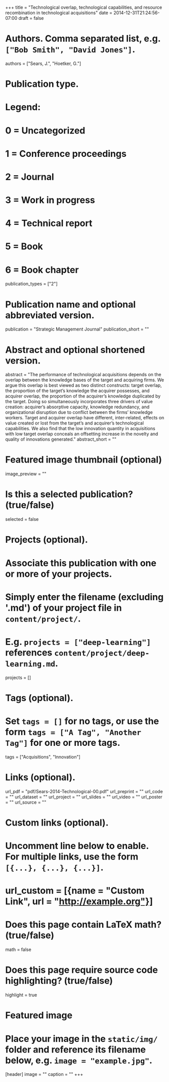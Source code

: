 +++
title = "Technological overlap, technological capabilities, and resource recombination in technological acquisitions"
date = 2014-12-31T21:24:56-07:00
draft = false

# Authors. Comma separated list, e.g. `["Bob Smith", "David Jones"]`.
authors = ["Sears, J.", "Hoetker, G."]

# Publication type.
# Legend:
# 0 = Uncategorized
# 1 = Conference proceedings
# 2 = Journal
# 3 = Work in progress
# 4 = Technical report
# 5 = Book
# 6 = Book chapter
publication_types = ["2"]

# Publication name and optional abbreviated version.
publication = "Strategic Management Journal"
publication_short = ""

# Abstract and optional shortened version.
abstract = "The performance of technological acquisitions depends on the overlap between the knowledge bases of the target and acquiring firms. We argue this overlap is best viewed as two distinct constructs: target overlap, the proportion of the target’s knowledge the acquirer possesses, and acquirer overlap, the proportion of the acquirer’s knowledge duplicated by the target. Doing so simultaneously incorporates three drivers of value creation: acquirer’s absorptive capacity, knowledge redundancy, and organizational disruption due to conflict between the firms’ knowledge workers. Target and acquirer overlap have different, inter-related, effects on value created or lost from the target’s and acquirer’s technological capabilities. We also find that the low innovation quantity in acquisitions with low target overlap conceals an offsetting increase in the novelty and quality of innovations generated."
abstract_short = ""

# Featured image thumbnail (optional)
image_preview = ""

# Is this a selected publication? (true/false)
selected = false

# Projects (optional).
#   Associate this publication with one or more of your projects.
#   Simply enter the filename (excluding '.md') of your project file in `content/project/`.
#   E.g. `projects = ["deep-learning"]` references `content/project/deep-learning.md`.
projects = []

# Tags (optional).
#   Set `tags = []` for no tags, or use the form `tags = ["A Tag", "Another Tag"]` for one or more tags.
tags = ["Acquisitions", "Innovation"]

# Links (optional).
url_pdf = "pdf/Sears-2014-Technological-00.pdf"
url_preprint = ""
url_code = ""
url_dataset = ""
url_project = ""
url_slides = ""
url_video = ""
url_poster = ""
url_source = ""

# Custom links (optional).
#   Uncomment line below to enable. For multiple links, use the form `[{...}, {...}, {...}]`.
# url_custom = [{name = "Custom Link", url = "http://example.org"}]

# Does this page contain LaTeX math? (true/false)
math = false

# Does this page require source code highlighting? (true/false)
highlight = true

# Featured image
# Place your image in the `static/img/` folder and reference its filename below, e.g. `image = "example.jpg"`.
[header]
image = ""
caption = ""
+++
